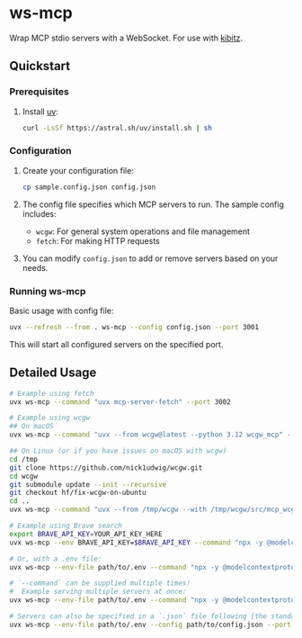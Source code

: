 # ws-mcp

Wrap MCP stdio servers with a WebSocket.
For use with [kibitz](https://github.com/nick1udwig/kibitz).

## Quickstart

### Prerequisites

1. Install [uv](https://github.com/astral-sh/uv):
   ```bash
   curl -LsSf https://astral.sh/uv/install.sh | sh
   ```

### Configuration

1. Create your configuration file:
   ```bash
   cp sample.config.json config.json
   ```

2. The config file specifies which MCP servers to run. The sample config includes:
   - `wcgw`: For general system operations and file management
   - `fetch`: For making HTTP requests

3. You can modify `config.json` to add or remove servers based on your needs.

### Running ws-mcp

Basic usage with config file:
```bash
uvx --refresh --from . ws-mcp --config config.json --port 3001
```

This will start all configured servers on the specified port.

## Detailed Usage

```bash
# Example using fetch
uvx ws-mcp --command "uvx mcp-server-fetch" --port 3002

# Example using wcgw
## On macOS
uvx ws-mcp --command "uvx --from wcgw@latest --python 3.12 wcgw_mcp" --port 3001

## On Linux (or if you have issues on macOS with wcgw)
cd /tmp
git clone https://github.com/nick1udwig/wcgw.git
cd wcgw
git submodule update --init --recursive
git checkout hf/fix-wcgw-on-ubuntu
cd ..
uvx ws-mcp --command "uvx --from /tmp/wcgw --with /tmp/wcgw/src/mcp_wcgw --python 3.12 wcgw_mcp" --port 3001

# Example using Brave search
export BRAVE_API_KEY=YOUR_API_KEY_HERE
uvx ws-mcp --env BRAVE_API_KEY=$BRAVE_API_KEY --command "npx -y @modelcontextprotocol/server-brave-search" --port 3003

# Or, with a .env file:
uvx ws-mcp --env-file path/to/.env --command "npx -y @modelcontextprotocol/server-brave-search" --port 3003

# `--command` can be supplied multiple times!
#  Example serving multiple servers at once:
uvx ws-mcp --env-file path/to/.env --command "npx -y @modelcontextprotocol/server-brave-search" --command "uvx mcp-server-fetch" --port 3004

# Servers can also be specified in a `.json` file following [the standard MCP format](https://modelcontextprotocol.io/quickstart/user#2-add-the-filesystem-mcp-server)
uvx ws-mcp --env-file path/to/.env --config path/to/config.json --port 3005
```
